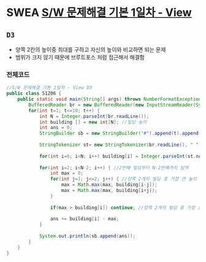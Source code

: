 # SWEA [S/W 문제해결 기본 1일차 - View](https://swexpertacademy.com/main/code/problem/problemDetail.do?contestProbId=AV134DPqAA8CFAYh)
`D3` 
---
- 양쪽 2칸의 높이중 최대를 구하고 자신의 높이와 비교하면 되는 문제
- 범위가 크지 않기 때문에 브루트포스 처럼 접근해서 해결함

### 전체코드
```java
//S/W 문제해결 기본 1일차 - View D3
public class S1206 {
	public static void main(String[] args) throws NumberFormatException, IOException {
		BufferedReader br = new BufferedReader(new InputStreamReader(System.in));
		for(int t=1; t<=10; t++) {
			int N = Integer.parseInt(br.readLine());
			int building [] = new int[N]; //빌딩 높이
			int ans = 0;
			StringBuilder sb = new StringBuilder("#").append(t).append(" ");
			
			StringTokenizer st= new StringTokenizer(br.readLine(), " ");
			
			for(int i=0; i<N; i++) building[i] = Integer.parseInt(st.nextToken());
			
			for(int i=2; i<N-2; i++) { //2번째 빌딩부터 N-2번째까지 탐색
				int max = 0;
				for(int j=1; j<=2; j++) { //양쪽 2개의 빌딩 중 가장 큰 높이 탐색
					max = Math.max(max, building[i-j]);
					max = Math.max(max, building[i+j]);
				}
				
				if(max > building[i]) continue; //양쪽 2개의 빌딩 중 가장 큰 빌딩이 나보다 크면
				
				ans += building[i] - max;
			}
			
			System.out.println(sb.append(ans));
		}
	}
}
```
